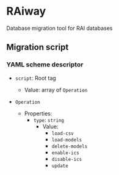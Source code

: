 # RAiway

Database migration tool for RAI databases

## Migration script

### YAML scheme descriptor

* `script`: Root tag
  * Value: array of `Operation`

* `Operation`
  * Properties:
    * `type`: `string`
      * Value:
        * `load-csv`
        * `load-models`
        * `delete-models`
        * `enable-ics`
        * `disable-ics`
        * `update`
